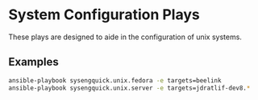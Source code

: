 # System Configuration Plays

These plays are designed to aide in the configuration of unix systems.

## Examples

```bash
ansible-playbook sysengquick.unix.fedora -e targets=beelink
ansible-playbook sysengquick.unix.server -e targets=jdratlif-dev8.*
```
